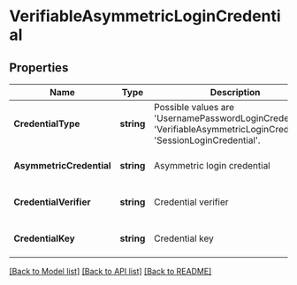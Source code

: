 # VerifiableAsymmetricLoginCredential

## Properties
Name | Type | Description | Notes
------------ | ------------- | ------------- | -------------
**CredentialType** | **string** | Possible values are &#x27;UsernamePasswordLoginCredential&#x27;, &#x27;VerifiableAsymmetricLoginCredential&#x27;, &#x27;SessionLoginCredential&#x27;. | [default to null]
**AsymmetricCredential** | **string** | Asymmetric login credential | [optional] [default to null]
**CredentialVerifier** | **string** | Credential verifier | [optional] [default to null]
**CredentialKey** | **string** | Credential key | [optional] [default to null]

[[Back to Model list]](../README.md#documentation-for-models) [[Back to API list]](../README.md#documentation-for-api-endpoints) [[Back to README]](../README.md)


